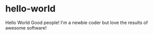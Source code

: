 # hello-world
Hello World
Good people!  I'm a newbie coder but love the results of awesome software!  
